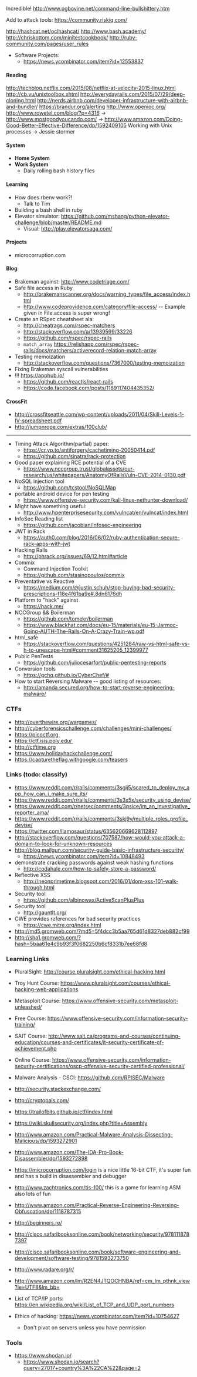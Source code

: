 Incredible! http://www.pgbovine.net/command-line-bullshittery.htm

Add to attack tools: https://community.riskiq.com/

http://hashcat.net/oclhashcat/
http://www.bash.academy/
http://chriskottom.com/minitestcookbook/
http://ruby-community.com/pages/user_rules

* Software Projects:
  * https://news.ycombinator.com/item?id=12553837

#### Reading

http://techblog.netflix.com/2015/08/netflix-at-velocity-2015-linux.html
http://cb.vu/unixtoolbox.xhtml
http://everydayrails.com/2015/07/29/deep-cloning.html
http://nerds.airbnb.com/developer-infrastructure-with-airbnb-and-bundler/
https://brandur.org/alerting
http://www.openioc.org/
http://www.rowetel.com/blog/?p=4316
-> http://www.mostgoodyoucando.com/
-> http://www.amazon.com/Doing-Good-Better-Effective-Difference/dp/1592409105
Working with Unix processes -> Jessie stormer

#### System

- **Home System**
- **Work System**
  * Daily rolling bash history files

#### Learning

- How does rbenv work?!
  - Talk to Tim
- Building a bash shell in ruby
- Elevator simulator: https://github.com/mshang/python-elevator-challenge/blob/master/README.md
  - Visual: http://play.elevatorsaga.com/

#### Projects

- microcorruption.com

#### Blog

  - Brakeman against: http://www.codetriage.com/
  - Safe file access in Ruby
    - http://brakemanscanner.org/docs/warning_types/file_access/index.html
    - http://www.codeprovidence.com/category/file-access/
      -- Example given in File.access is super wrong!
  - Create an RSpec cheatsheet ala:
    - http://cheatrags.com/rspec-matchers
    - http://stackoverflow.com/a/13939599/33226
    - https://github.com/rspec/rspec-rails
    - `match_array` https://relishapp.com/rspec/rspec-rails/docs/matchers/activerecord-relation-match-array
  - Testing memoization
    - http://stackoverflow.com/questions/7367000/testing-memoization
  - Fixing Brakeman syscall vulnerabilities
- !!! https://apphub.io/
  - https://github.com/reactjs/react-rails
  - https://code.facebook.com/posts/1189117404435352/

#### CrossFit

- http://crossfitseattle.com/wp-content/uploads/2011/04/Skill-Levels-1-IV-spreadsheet.pdf
- http://jumpnrope.com/extras/100club/

------------


* Timing Attack Algorithm(partial) paper:
    * https://cr.yp.to/antiforgery/cachetiming-20050414.pdf
    * https://github.com/sinatra/rack-protection
* Good paper explaining RCE potential of a CVE
    * https://www.nccgroup.trust/globalassets/our-research/us/whitepapers/AnatomyOfRailsVuln-CVE-2014-0130.pdf
* NoSQL injection tool
    * https://github.com/tcstool/NoSQLMap
* portable android device for pen testing
    * https://www.offensive-security.com/kali-linux-nethunter-download/
* Might have something useful:
    * http://www.hpenterprisesecurity.com/vulncat/en/vulncat/index.html
* InfoSec Reading list
    * https://github.com/jacobian/infosec-engineering
* JWT in Rack
    * https://auth0.com/blog/2016/06/02/ruby-authentication-secure-rack-apps-with-jwt
* Hacking Rails
    * http://phrack.org/issues/69/12.html#article
* Commix
    * Command Injection Toolkit
    * https://github.com/stasinopoulos/commix
* Preventative vs Reactive
    * https://medium.com/@justin.schuh/stop-buying-bad-security-prescriptions-f18e4f61ba9e#.8dn6176dh
* Platform to "hack" against
    * https://hack.me/
* NCCGroup && Boilerman
    * https://github.com/tomekr/boilerman
    * https://www.blackhat.com/docs/eu-15/materials/eu-15-Jarmoc-Going-AUTH-The-Rails-On-A-Crazy-Train-wp.pdf
* html_safe
    * https://stackoverflow.com/questions/4251284/raw-vs-html-safe-vs-h-to-unescape-html#comment31625205_12399977
* Public PenTests
    * https://github.com/juliocesarfort/public-pentesting-reports
* Conversion tools
    * https://gchq.github.io/CyberChef/#
* How to start Reversing Malware -- good listing of resources:
    * http://amanda.secured.org/how-to-start-reverse-engineering-malware/

### CTFs

* http://overthewire.org/wargames/
* http://cyberforensicschallenge.com/challenges/mini-challenges/
* https://picoctf.org 
* https://ctf.isis.poly.edu/ 
* http://ctftime.org
* https://www.holidayhackchallenge.com/
* https://capturetheflag.withgoogle.com/teasers

### Links (todo: classify)

* https://www.reddit.com/r/rails/comments/3sgij5/scared_to_deploy_my_app_how_can_i_make_sure_its/
* https://www.reddit.com/r/rails/comments/3s3x5x/security_using_devise/
* https://www.reddit.com/r/netsec/comments/3psice/im_an_investigative_reporter_ama/
* https://www.reddit.com/r/rails/comments/3skj9y/multiple_roles_profile_devise/
* https://twitter.com/liamosaur/status/635620669628112897
* http://stackoverflow.com/questions/707587/how-would-you-attack-a-domain-to-look-for-unknown-resources
* http://blog.mailgun.com/security-guide-basic-infrastructure-security/
  * https://news.ycombinator.com/item?id=10848493
* demonstrate cracking passwords against weak hashing functions
  * http://codahale.com/how-to-safely-store-a-password/
* Reflective XSS
  * http://neonprimetime.blogspot.com/2016/01/dom-xss-101-walk-through.html
* Security tool
  * https://github.com/albinowax/ActiveScanPlusPlus
* Security tool
  * http://gauntlt.org/
* CWE provides references for bad security practices
  * https://cwe.mitre.org/index.html
* http://md5.gromweb.com/?md5=5f4dcc3b5aa765d61d8327deb882cf99
* http://sha1.gromweb.com/?hash=5baa61e4c9b93f3f0682250b6cf8331b7ee68fd8

### Learning Links

* PluralSight: http://course.pluralsight.com/ethical-hacking.html
* Troy Hunt Course: https://www.pluralsight.com/courses/ethical-hacking-web-applications
* Metasploit Course: https://www.offensive-security.com/metasploit-unleashed/
* Free Course: https://www.offensive-security.com/information-security-training/
* SAIT Course: http://www.sait.ca/programs-and-courses/continuing-education/courses-and-certificates/it-security-certificate-of-achievement.php
* Online Course: https://www.offensive-security.com/information-security-certifications/oscp-offensive-security-certified-professional/
* Malware Analysis - CSCI: https://github.com/RPISEC/Malware

* http://security.stackexchange.com/
* http://cryptopals.com/
* https://trailofbits.github.io/ctf/index.html
* https://wiki.skullsecurity.org/index.php?title=Assembly
* http://www.amazon.com/Practical-Malware-Analysis-Dissecting-Malicious/dp/1593272901
* http://www.amazon.com/The-IDA-Pro-Book-Disassembler/dp/1593272898
* https://microcorruption.com/login is a nice little 16-bit CTF, it's super fun and has a build in disassembler and debugger
* http://www.zachtronics.com/tis-100/ this is a game for learning ASM also lots of fun
* http://www.amazon.com/Practical-Reverse-Engineering-Reversing-Obfuscation/dp/1118787315
* http://beginners.re/
* http://cisco.safaribooksonline.com/book/networking/security/9781118787397
* http://cisco.safaribooksonline.com/book/software-engineering-and-development/software-testing/9781593273750
* http://www.radare.org/r/
* http://www.amazon.com/lm/R2EN4JTQOCHNBA/ref=cm_lm_pthnk_view?ie=UTF8&lm_bb=

* List of TCP/IP ports: https://en.wikipedia.org/wiki/List_of_TCP_and_UDP_port_numbers
* Ethics of hacking: https://news.ycombinator.com/item?id=10754627
  * Don't pivot on servers unless you have permission

### Tools

* https://www.shodan.io/
  * https://www.shodan.io/search?query=27017+country%3A%22CA%22&page=2
